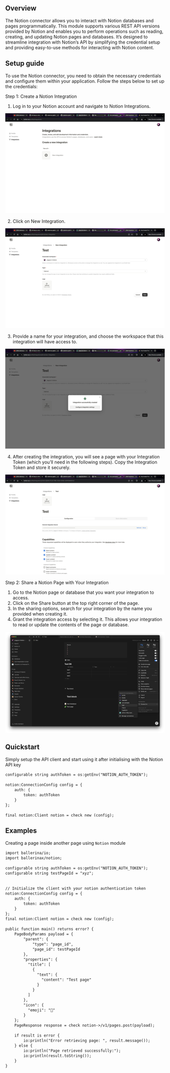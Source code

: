 ## Overview

[//]: # "TODO: Add overview mentioning the purpose of the module, supported REST API versions, and other high-level details."

The Notion connector allows you to interact with Notion databases and pages programmatically. This module supports various REST API versions provided by Notion and enables you to perform operations such as reading, creating, and updating Notion pages and databases. It’s designed to streamline integration with Notion’s API by simplifying the credential setup and providing easy-to-use methods for interacting with Notion content.

## Setup guide

[//]: # "TODO: Add detailed steps to obtain credentials and configure the module."

To use the Notion connector, you need to obtain the necessary credentials and configure them within your application. Follow the steps below to set up the credentials:

Step 1: Create a Notion Integration

1. Log in to your Notion account and navigate to Notion Integrations.

![create integration](https://github.com/Jaagrav/module-ballerinax-notion/blob/main/docs/assets/create-integration.png?raw=true)

2. Click on New Integration.

![new integration](https://github.com/Jaagrav/module-ballerinax-notion/blob/main/docs/assets/new-integration.png?raw=true)

3. Provide a name for your integration, and choose the workspace that this integration will have access to.

![integration created](https://github.com/Jaagrav/module-ballerinax-notion/blob/main/docs/assets/integration-created.png?raw=true)

4. After creating the integration, you will see a page with your Integration Token (which you’ll need in the following steps). Copy the Integration Token and store it securely.

![copy secrets](https://github.com/Jaagrav/module-ballerinax-notion/blob/main/docs/assets/secret.png?raw=true)

Step 2: Share a Notion Page with Your Integration

1. Go to the Notion page or database that you want your integration to access.
2. Click on the Share button at the top right corner of the page.
3. In the sharing options, search for your integration by the name you provided when creating it.
4. Grant the integration access by selecting it. This allows your integration to read or update the contents of the page or database.

![connect integration](https://github.com/Jaagrav/module-ballerinax-notion/blob/main/docs/assets/connect-page.png?raw=true)

## Quickstart

[//]: # "TODO: Add a quickstart guide to demonstrate a basic functionality of the module, including sample code snippets."

Simply setup the API client and start using it after initialising with the Notion API key

```bal
configurable string authToken = os:getEnv("NOTION_AUTH_TOKEN");

notion:ConnectionConfig config = {
    auth: {
        token: authToken
    }
};

final notion:Client notion = check new (config);
```

## Examples

Creating a page inside another page using `Notion` module

```bal
import ballerina/io;
import ballerinax/notion;

configurable string authToken = os:getEnv("NOTION_AUTH_TOKEN");
configurable string testPageId = "xyz";


// Initialize the client with your notion authentication token
notion:ConnectionConfig config = {
    auth: {
        token: authToken
    }
};
final notion:Client notion = check new (config);

public function main() returns error? {
    PageBodyParams payload = {
        "parent": {
            "type": "page_id",
            "page_id": testPageId
        },
        "properties": {
          "title": [
            {
              "text": {
                "content": "Test page"
              }
            }
          ]
        },
        "icon": {
          "emoji": "🥬"
        }
    };
    PageResponse response = check notion->/v1/pages.post(payload);

    if result is error {
        io:println("Error retrieving page: ", result.message());
    } else {
        io:println("Page retrieved successfully:");
        io:println(result.toString());
    }
}
```
